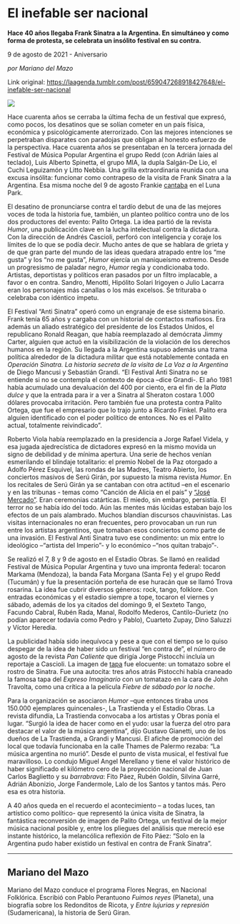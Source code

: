 # El inefable ser nacional

**Hace 40 años llegaba Frank Sinatra a la Argentina. En simultáneo y como forma de protesta, se celebrata un insólito festival en su contra.**

9 de agosto de 2021 - Aniversario

_por Mariano del Mazo_

Link original: https://laagenda.tumblr.com/post/659047268918427648/el-inefable-ser-nacional

![](https://64.media.tumblr.com/0634fb949a2dbebf4c11badaa3c34eef/84faac05600ed969-3c/s500x750/c4776e42210fb8e2785dea6756d833a053cbd60a.jpg)

Hace cuarenta años se cerraba la última fecha de un festival que expresó, como pocos, los desatinos que se solían cometer en un país física, económica y psicológicamente aterrorizado.  Con las mejores intenciones se perpetraban disparates con paradojas que obligan al honesto esfuerzo de la perspectiva. Hace cuarenta años se presentaban en la tercera jornada del Festival de Música Popular Argentina el grupo Redd (con Adrián Iaies al teclado), Luis Alberto Spinetta, el grupo MIA, la dupla Salgán-De Lio, el Cuchi Leguizamón y Litto Nebbia. Una grilla extraordinaria reunida con una excusa insólita: funcionar como contrapeso de la visita de Frank Sinatra a la Argentina. Esa misma noche del 9 de agosto Frankie [cantaba](https://www.youtube.com/watch?v=MnLN2W0vjNY) en el Luna Park.

El desatino de pronunciarse contra el tardío debut de una de las mejores voces de toda la historia fue, también, un planteo político contra uno de los dos productores del evento: Palito Ortega. La idea partió de la revista *Humor*, una publicación clave en la lucha intelectual contra la dictadura. Con la dirección de Andrés Cascioli, perforó con inteligencia y coraje los límites de lo que se podía decir. Mucho antes de que se hablara de grieta y de que gran parte del mundo de las ideas quedara atrapado entre los “me gusta” y los “no me gusta”, *Humor* ejercía un maniqueísmo extremo. Desde un progresismo de paladar negro, *Humor* regía y condicionaba todo. Artistas, deportistas y políticos eran pasados por un filtro implacable, a favor o en contra. Sandro, Menotti, Hipólito Solari Irigoyen o Julio Lacarra eran los personajes más canallas o los más excelsos. Se trituraba o celebraba con idéntico ímpetu. 

El Festival “Anti Sinatra” operó como un engranaje de ese sistema binario. Frank tenía 65 años y cargaba con un historial de contactos mafiosos. Era además un aliado estratégico del presidente de los Estados Unidos, el republicano Ronald Reagan, que había reemplazado al demócrata Jimmy Carter, alguien que actuó en la visibilización de la violación de los derechos humanos en la región. Su llegada a la Argentina supuso además una trama política alrededor de la dictadura militar que está notablemente contada en *Operación Sinatra. La historia secreta de la visita de La Voz a la Argentina* de Diego Mancusi y Sebastián Grandi. “El Festival Anti Sinatra no se entiende si no se contempla el contexto de época –dice Grandi-. El año 1981 había acumulado una devaluación del 400 por ciento, era el fin de la *Plata dulce* y que la entrada para ir a ver a Sinatra al Sheraton costara 1.000 dólares provocaba irritación. Pero también fue una protesta contra Palito Ortega, que fue el empresario que lo trajo junto a Ricardo Finkel. Palito era alguien identificado con el poder político de entonces. No es el Palito actual, totalmente reivindicado”.



Roberto Viola había reemplazado en la presidencia a Jorge Rafael Videla, y esa jugada ajedrecística de dictadores expresó en la mismo movida un signo de debilidad y de mínima apertura. Una serie de hechos venían esmerilando el blindaje totalitario: el premio Nobel de la Paz otorgado a Adolfo Pérez Esquivel, las rondas de las Madres, Teatro Abierto, los conciertos masivos de Serú Girán, por supuesto la misma revista *Humor*. En los recitales de Serú Girán ya se cantaban con otra actitud –en el escenario y en las tribunas - temas como “Canción de Alicia en el país” y [“José Mercado”](https://www.youtube.com/watch?v=qZAJWPs31lA). Eran ceremonias catárticas. El miedo, sin embargo, persistía. El terror no se había ido del todo. Aún las mentes más lúcidas estaban bajo los efectos de un país alambrado. Muchos blandían discursos chauvinistas. Las visitas internacionales no eran frecuentes, pero provocaban un run run entre los artistas argentinos, que tomaban esos conciertos como parte de una invasión. El Festival Anti Sinatra tuvo ese condimento: un mix entre lo ideológico –“artista del Imperio”- y lo económico –“nos quitan trabajo”-. 

Se realizó el 7, 8 y 9 de agosto en el Estadio Obras. Se llamó en realidad Festival de Música Popular Argentina y tuvo una impronta federal: tocaron Markama (Mendoza), la banda Fata Morgana (Santa Fe) y el grupo Redd (Tucumán) y fue la presentación porteña de ese huracán que se llamó Trova rosarina. La idea fue cubrir diversos géneros: rock, tango, folklore. Con entradas económicas y el estadio siempre a tope, tocaron el viernes y sábado, además de los ya citados del domingo 9, el Sexteto Tango, Facundo Cabral, Rubén Rada, Manal, Rodolfo Mederos, Cantilo-Durietz (no podían aparecer todavía como Pedro y Pablo), Cuarteto Zupay, Dino Saluzzi y Víctor Heredia.

La publicidad había sido inequívoca y pese a que con el tiempo se lo quiso despegar de la idea de haber sido un festival “en contra de”, el número de agosto de la revista *Pan Caliente* que dirigía Jorge Pistocchi incluía un reportaje a Cascioli. La imagen de [tapa](https://articulo.mercadolibre.com.ar/MLA-905936393-revista-pan-caliente-sinatra-en-argentina-pistocchi-_JM) fue elocuente: un tomatazo sobre el rostro de Sinatra. Fue una autocita: tres años atrás Pistocchi había craneado la famosa tapa del *Expreso Imaginario* con un tomatazo en la cara de John Travolta, como una crítica a la película *Fiebre de sábado por la noche*. 

Para la organización se asociaron *Humor* –que entonces tiraba unos 150.000 ejemplares quincenales-, La Trastienda y el Estadio Obras. La revista difundía, La Trastienda convocaba a los artistas y Obras ponía el lugar. “Surgió la idea de hacer como en el yudo: usar la fuerza del otro para destacar el valor de la música argentina”, dijo Gustavo Gianetti, uno de los dueños de La Trastienda, a Grandi y Mancusi. El afiche de promoción del local que todavía funcionaba en la calle Thames de Palermo rezaba: “La música argentina no murió”. Desde el punto de vista musical, el festival fue maravilloso. Lo condujo Miguel Angel Merellano y tiene el valor histórico de haber significado el kilómetro cero de la proyección nacional de Juan Carlos Baglietto y su *barrabrava*: Fito Páez, Rubén Goldín, Silvina Garré, Adrián Abonizio, Jorge Fandermole, Lalo de los Santos y tantos más. Pero esa es otra historia. 

A 40 años queda en el recuerdo el acontecimiento – a todas luces, tan artístico como político- que representó la única visita de Sinatra, la fantástica reconversión de imagen de Palito Ortega, un festival de la mejor música nacional posible y, entre los pliegues del análisis que mereció ese instante histórico, la melancólica reflexión de Fito Páez: “Solo en la Argentina pudo haber existido un festival en contra de Frank Sinatra”. 



---

 Mariano del Mazo
-----------------

 Mariano del Mazo conduce el programa Flores Negras, en Nacional Folklórica. Escribió con Pablo Perantuono *Fuimos reyes* (Planeta), una biografía sobre los Redonditos de Ricota, y *Entre lujurias y represión* (Sudamericana), la historia de Serú Giran.

